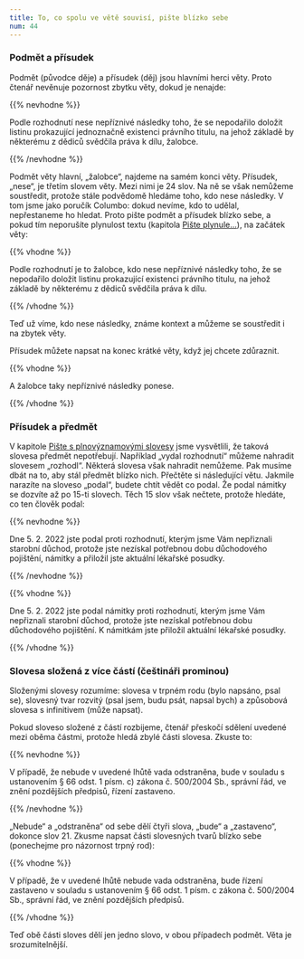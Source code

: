 ```yaml
---
title: To, co spolu ve větě souvisí, pište blízko sebe
num: 44
---
```

### Podmět a přísudek

Podmět (původce děje) a přísudek (děj) jsou hlavními herci věty. Proto čtenář nevěnuje pozornost zbytku věty, dokud je nenajde:

{{% nevhodne %}}

Podle rozhodnutí nese nepříznivé následky toho, že se nepodařilo doložit listinu prokazující jednoznačně existenci právního titulu, na jehož základě by některému z dědiců svědčila práva k dílu, žalobce.

{{% /nevhodne %}}

Podmět věty hlavní, „žalobce“, najdeme na samém konci věty. Přísudek, „nese“, je třetím slovem věty. Mezi nimi je 24 slov. Na ně se však nemůžeme soustředit, protože stále podvědomě hledáme toho, kdo nese následky. V tom jsme jako poručík Columbo: dokud nevíme, kdo to udělal, nepřestaneme ho hledat. Proto pište podmět a přísudek blízko sebe, a pokud tím neporušíte plynulost textu (kapitola [Pište plynule...](https://www.ochrance.cz/srozumitelne/piste_plynule_cim_vetu_ci_odstavec_koncite_tim_v_dalsi_vete_ci_odstavci_navazte/)), na začátek věty: 

{{% vhodne %}}

Podle rozhodnutí je to žalobce, kdo nese nepříznivé následky toho, že se nepodařilo doložit listinu prokazující existenci právního titulu, na jehož základě by některému z dědiců svědčila práva k dílu.

{{% /vhodne %}}

Teď už víme, kdo nese následky, známe kontext a můžeme se soustředit i na zbytek věty.

Přísudek můžete napsat na konec krátké věty, když jej chcete zdůraznit.

{{% vhodne %}}

A žalobce taky nepříznivé následky ponese.

{{% /vhodne %}}

### Přísudek a předmět

V kapitole [Pište s plnovýznamovými slovesy](https://www.ochrance.cz/srozumitelne/piste_s_plnovyznamovymi_slovesy/) jsme vysvětlili, že taková slovesa předmět nepotřebují. Například „vydal rozhodnutí“ můžeme nahradit slovesem „rozhodl“. Některá slovesa však nahradit nemůžeme. Pak musíme dbát na to, aby stál předmět blízko nich. Přečtěte si následující větu. Jakmile narazíte na sloveso „podal“, budete chtít vědět co podal. Že podal námitky se dozvíte až po 15-ti slovech. Těch 15 slov však nečtete, protože hledáte, co ten člověk podal:

{{% nevhodne %}}

Dne 5. 2. 2022 jste podal proti rozhodnutí, kterým jsme Vám nepřiznali starobní důchod, protože jste nezískal potřebnou dobu důchodového pojištění, námitky a přiložil jste aktuální lékařské posudky.

{{% /nevhodne %}}

{{% vhodne %}}

Dne 5. 2. 2022 jste podal námitky proti rozhodnutí, kterým jsme Vám nepřiznali starobní důchod, protože jste nezískal potřebnou dobu důchodového pojištění. K námitkám jste přiložil aktuální lékařské posudky.

{{% /vhodne %}}

### Slovesa složená z více částí (češtináři prominou)

Složenými slovesy rozumíme: slovesa v trpném rodu (bylo napsáno, psal se), slovesný tvar rozvitý (psal jsem, budu psát, napsal bych) a způsobová slovesa s infinitivem (může napsat).

Pokud sloveso složené z částí rozbijeme, čtenář přeskočí sdělení uvedené mezi oběma částmi, protože hledá zbylé části slovesa. Zkuste to:

{{% nevhodne %}}

V případě, že nebude v uvedené lhůtě vada odstraněna, bude v souladu s ustanovením § 66 odst. 1 písm. c) zákona č. 500/2004 Sb., správní řád, ve znění pozdějších předpisů, řízení zastaveno.

{{% /nevhodne %}}

„Nebude“ a „odstraněna“ od sebe dělí čtyři slova, „bude“ a „zastaveno“, dokonce slov 21. Zkusme napsat části slovesných tvarů blízko sebe (ponechejme pro názornost trpný rod):

{{% vhodne %}}

V případě, že v uvedené lhůtě nebude vada odstraněna, bude řízení zastaveno v souladu s ustanovením § 66 odst. 1 písm. c zákona č. 500/2004 Sb., správní řád, ve znění pozdějších předpisů.

{{% /vhodne %}}

Teď obě části sloves dělí jen jedno slovo, v obou případech podmět. Věta je srozumitelnější.